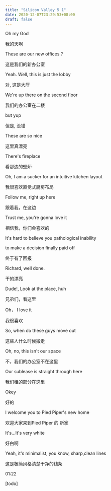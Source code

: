 ```yaml
---
title: "Silicon Valley 5 1"
date: 2020-12-07T23:29:53+08:00
draft: false
---
```




Oh my God

我的天啊

These are our new offices ?

这是我们的新办公室

Yeah. Well, this is just the lobby

对, 这是大厅

We're up there on the second floor

我们的办公室在二楼

but yup

但是, 没错

These are so nice

这里真漂亮

There's fireplace

看那边的壁炉

Oh, I am a sucker for an intuitive kitchen layout

我很喜欢直觉式厨房布局

Follow me, right up here

跟着我，在这边

Trust me, you're gonna love it

相信我，你们会喜欢的

It's hard to believe you pathological inability

to make a decision finally paid off

终于有了回报

Richard, well done.

干的漂亮

Dude!, Look at the place, huh 

兄弟们，看这里

Oh， I love it

我很喜欢

So, when do these guys move out

这些人什么时候搬走

Oh, no, this isn't our space

不，我们的办公室不在这里

Our sublease is straight through here

我们租的部分在这里

Okey

好的

I welcome you to Pied Piper's new home

欢迎大家来到Pied Piper 的 新家

It's...It's very white

好白啊

Yeah, it's minimalist, you know, sharp,clean lines

这是极简风格清楚干净的线条

01:22

[todo]


